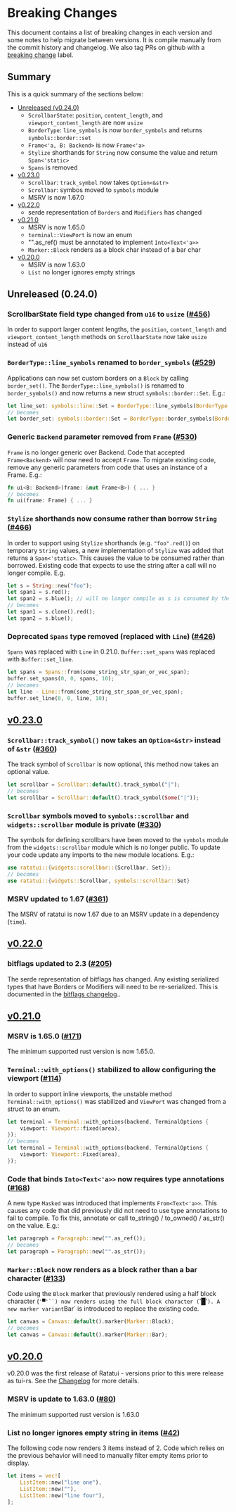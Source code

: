 # Breaking Changes

This document contains a list of breaking changes in each version and some notes to help migrate
between versions. It is compile manually from the commit history and changelog. We also tag PRs on
github with a [breaking change] label.

[breaking change]: (https://github.com/ratatui-org/ratatui/issues?q=label%3A%22breaking+change%22)

## Summary

This is a quick summary of the sections below:

- [Unreleased (v0.24.0)](#unreleased-0240)
  - `ScrollbarState`: `position`, `content_length`, and `viewport_content_length` are now `usize`
  - `BorderType`: `line_symbols` is now `border_symbols` and returns `symbols::border::set`
  - `Frame<'a, B: Backend>` is now `Frame<'a>`
  - `Stylize` shorthands for `String` now consume the value and return `Span<'static>`
  - `Spans` is removed
- [v0.23.0](#v0230)
  - `Scrollbar`: `track_symbol` now takes `Option<&str>`
  - `Scrollbar`: symbos moved to `symbols` module
  - MSRV is now 1.67.0
- [v0.22.0](#v0220)
  - serde representation of `Borders` and `Modifiers` has changed
- [v0.21.0](#v0210)
  - MSRV is now 1.65.0
  - `terminal::ViewPort` is now an enum
  - "".as_ref() must be annotated to implement `Into<Text<'a>>`
  - `Marker::Block` renders as a block char instead of a bar char
- [v0.20.0](#v0200)
  - MSRV is now 1.63.0
  - `List` no longer ignores empty strings

## Unreleased (0.24.0)

### ScrollbarState field type changed from `u16` to `usize` ([#456])

[#456]: https://github.com/ratatui-org/ratatui/pull/456

In order to support larger content lengths, the `position`, `content_length` and
`viewport_content_length` methods on `ScrollbarState` now take `usize` instead of `u16`

### `BorderType::line_symbols` renamed to `border_symbols` ([#529])

[#529]: https://github.com/ratatui-org/ratatui/issues/529

Applications can now set custom borders on a `Block` by calling `border_set()`. The
`BorderType::line_symbols()` is renamed to `border_symbols()` and now returns a new struct
`symbols::border::Set`. E.g.:

```rust
let line_set: symbols::line::Set = BorderType::line_symbols(BorderType::Plain);
// becomes
let border_set: symbols::border::Set = BorderType::border_symbols(BorderType::Plain);
```

### Generic `Backend` parameter removed from `Frame` ([#530])

[#530]: https://github.com/ratatui-org/ratatui/issues/530

`Frame` is no longer generic over Backend. Code that accepted `Frame<Backend>` will now need to
accept `Frame`. To migrate existing code, remove any generic parameters from code that uses an
instance of a Frame. E.g.:

```rust
fn ui<B: Backend>(frame: &mut Frame<B>) { ... }
// becomes
fn ui(frame: Frame) { ... }
```

### `Stylize` shorthands now consume rather than borrow `String` ([#466])

[#466]: https://github.com/ratatui-org/ratatui/issues/466

In order to support using `Stylize` shorthands (e.g. `"foo".red()`) on temporary `String` values, a
new implementation of `Stylize` was added that returns a `Span<'static>`. This causes the value to
be consumed rather than borrowed. Existing code that expects to use the string after a call will no
longer compile. E.g.

```rust
let s = String::new("foo");
let span1 = s.red();
let span2 = s.blue(); // will no longer compile as s is consumed by the previous line
// becomes
let span1 = s.clone().red();
let span2 = s.blue();
```

### Deprecated `Spans` type removed (replaced with `Line`) ([#426])

[#426]: https://github.com/ratatui-org/ratatui/issues/426

`Spans` was replaced with `Line` in 0.21.0. `Buffer::set_spans` was replaced with
`Buffer::set_line`.

```rust
let spans = Spans::from(some_string_str_span_or_vec_span);
buffer.set_spans(0, 0, spans, 10);
// becomes
let line - Line::from(some_string_str_span_or_vec_span);
buffer.set_line(0, 0, line, 10);
```

## [v0.23.0](https://github.com/ratatui-org/ratatui/releases/tag/v0.23.0)

### `Scrollbar::track_symbol()` now takes an `Option<&str>` instead of `&str` ([#360])

[#360]: https://github.com/ratatui-org/ratatui/issues/360

The track symbol of `Scrollbar` is now optional, this method now takes an optional value.

```rust
let scrollbar = Scrollbar::default().track_symbol("|");
// becomes
let scrollbar = Scrollbar::default().track_symbol(Some("|"));
```

### `Scrollbar` symbols moved to `symbols::scrollbar` and `widgets::scrollbar` module is private ([#330])

[#330]: https://github.com/ratatui-org/ratatui/issues/330

The symbols for defining scrollbars have been moved to the `symbols` module from the
`widgets::scrollbar` module which is no longer public. To update your code update any imports to the
new module locations. E.g.:

```rust
use ratatui::{widgets::scrollbar::{Scrollbar, Set}};
// becomes
use ratatui::{widgets::Scrollbar, symbols::scrollbar::Set} 
```

### MSRV updated to 1.67 ([#361])

[#361]: https://github.com/ratatui-org/ratatui/issues/361

The MSRV of ratatui is now 1.67 due to an MSRV update in a dependency (`time`).

## [v0.22.0](https://github.com/ratatui-org/ratatui/releases/tag/v0.22.0)

### bitflags updated to 2.3 ([#205])

[#205]: https://github.com/ratatui-org/ratatui/issues/205

The serde representation of bitflags has changed. Any existing serialized types that have Borders or
Modifiers will need to be re-serialized. This is documented in the [bitflags
changelog](https://github.com/bitflags/bitflags/blob/main/CHANGELOG.md#200-rc2)..

## [v0.21.0](https://github.com/ratatui-org/ratatui/releases/tag/v0.21.0)

### MSRV is 1.65.0  ([#171])

[#171]: https://github.com/ratatui-org/ratatui/issues/171

The minimum supported rust version is now 1.65.0.

### `Terminal::with_options()` stabilized to allow configuring the viewport ([#114])

[#114]: https://github.com/ratatui-org/ratatui/issues/114

In order to support inline viewports, the unstable method `Terminal::with_options()` was stabilized
and  `ViewPort` was changed from a struct to an enum.

```rust
let terminal = Terminal::with_options(backend, TerminalOptions {
    viewport: Viewport::fixed(area),
});
// becomes
let terminal = Terminal::with_options(backend, TerminalOptions {
    viewport: Viewport::Fixed(area),
});
```

### Code that binds `Into<Text<'a>>` now requires type annotations ([#168])

[#168]: https://github.com/ratatui-org/ratatui/issues/168

A new type `Masked` was introduced that implements `From<Text<'a>>`. This causes any code that did
previously did not need to use type annotations to fail to compile.  To fix this, annotate or call
to_string() / to_owned() / as_str() on the value. E.g.:

```rust
let paragraph = Paragraph::new("".as_ref());
// becomes
let paragraph = Paragraph::new("".as_str());
```

### `Marker::Block` now renders as a block rather than a bar character ([#133])

[#133]: https://github.com/ratatui-org/ratatui/issues/133

Code using the `Block` marker that previously rendered using a half block character (`'▀'``) now
renders using the full block character (`'█'`). A new marker variant`Bar` is introduced to replace
the existing code.

```rust
let canvas = Canvas::default().marker(Marker::Block);
// becomes
let canvas = Canvas::default().marker(Marker::Bar);
```

## [v0.20.0](https://github.com/ratatui-org/ratatui/releases/tag/v0.20.0)

v0.20.0 was the first release of Ratatui - versions prior to this were release as tui-rs. See the
[Changelog](./CHANGELOG.md) for more details.

### MSRV is update to 1.63.0 ([#80])

[#80]: https://github.com/ratatui-org/ratatui/issues/80

The minimum supported rust version is 1.63.0

### List no longer ignores empty string in items ([#42])

[#42]: https://github.com/ratatui-org/ratatui/issues/42

The following code now renders 3 items instead of 2. Code which relies on the previous behavior will
need to manually filter empty items prior to display.

```rust
let items = vec![
    ListItem::new("line one"),
    ListItem::new(""),
    ListItem::new("line four"),
];
```
